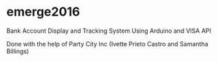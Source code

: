 # emerge2016
Bank Account Display and Tracking System Using Arduino and VISA API

Done with the help of Party City Inc (Ivette Prieto Castro and Samantha Billings)
